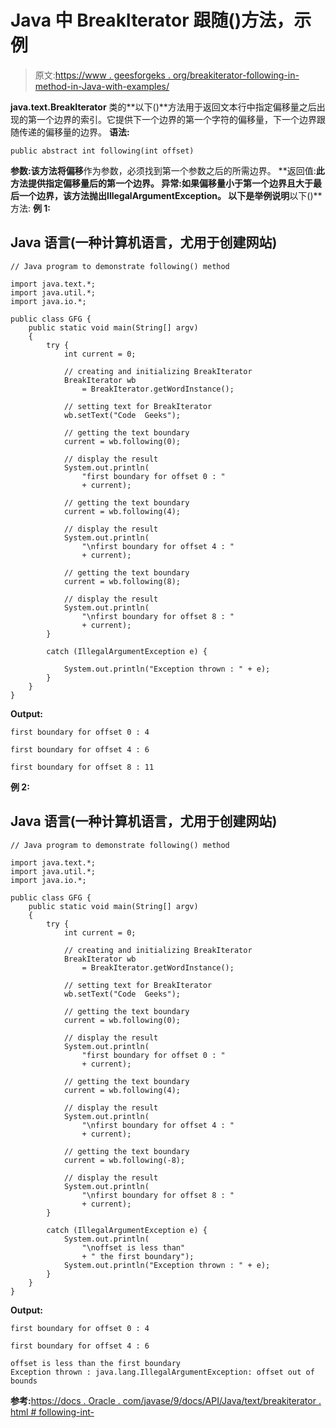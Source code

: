 # Java 中 BreakIterator 跟随()方法，示例

> 原文:[https://www . geesforgeks . org/breakiterator-following-in-method-in-Java-with-examples/](https://www.geeksforgeeks.org/breakiterator-following-method-in-java-with-examples/)

**java.text.BreakIterator** 类的**以下()**方法用于返回文本行中指定偏移量之后出现的第一个边界的索引。它提供下一个边界的第一个字符的偏移量，下一个边界跟随传递的偏移量的边界。
**语法:**

```
public abstract int following(int offset)
```

**参数:**该方法将**偏移**作为参数，必须找到第一个参数之后的所需边界。
**返回值:**此方法提供指定偏移量后的第一个边界。
**异常:**如果偏移量小于第一个边界且大于最后一个边界，该方法抛出**IllegalArgumentException**。
以下是举例说明**以下()**方法:
**例 1:**

## Java 语言(一种计算机语言，尤用于创建网站)

```
// Java program to demonstrate following() method

import java.text.*;
import java.util.*;
import java.io.*;

public class GFG {
    public static void main(String[] argv)
    {
        try {
            int current = 0;

            // creating and initializing BreakIterator
            BreakIterator wb
                = BreakIterator.getWordInstance();

            // setting text for BreakIterator
            wb.setText("Code  Geeks");

            // getting the text boundary
            current = wb.following(0);

            // display the result
            System.out.println(
                "first boundary for offset 0 : "
                + current);

            // getting the text boundary
            current = wb.following(4);

            // display the result
            System.out.println(
                "\nfirst boundary for offset 4 : "
                + current);

            // getting the text boundary
            current = wb.following(8);

            // display the result
            System.out.println(
                "\nfirst boundary for offset 8 : "
                + current);
        }

        catch (IllegalArgumentException e) {

            System.out.println("Exception thrown : " + e);
        }
    }
}
```

**Output:** 

```
first boundary for offset 0 : 4

first boundary for offset 4 : 6

first boundary for offset 8 : 11
```

**例 2:**

## Java 语言(一种计算机语言，尤用于创建网站)

```
// Java program to demonstrate following() method

import java.text.*;
import java.util.*;
import java.io.*;

public class GFG {
    public static void main(String[] argv)
    {
        try {
            int current = 0;

            // creating and initializing BreakIterator
            BreakIterator wb
                = BreakIterator.getWordInstance();

            // setting text for BreakIterator
            wb.setText("Code  Geeks");

            // getting the text boundary
            current = wb.following(0);

            // display the result
            System.out.println(
                "first boundary for offset 0 : "
                + current);

            // getting the text boundary
            current = wb.following(4);

            // display the result
            System.out.println(
                "\nfirst boundary for offset 4 : "
                + current);

            // getting the text boundary
            current = wb.following(-8);

            // display the result
            System.out.println(
                "\nfirst boundary for offset 8 : "
                + current);
        }

        catch (IllegalArgumentException e) {
            System.out.println(
                "\noffset is less than"
                + " the first boundary");
            System.out.println("Exception thrown : " + e);
        }
    }
}
```

**Output:** 

```
first boundary for offset 0 : 4

first boundary for offset 4 : 6

offset is less than the first boundary
Exception thrown : java.lang.IllegalArgumentException: offset out of bounds
```

**参考:**[https://docs . Oracle . com/javase/9/docs/API/Java/text/breakiterator . html # following-int-](https://docs.oracle.com/javase/9/docs/api/java/text/BreakIterator.html#following-int-)